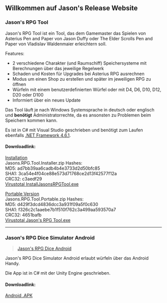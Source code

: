 ## Willkommen auf Jason's Release Website

### Jason's RPG Tool
<blockquote class="imgur-embed-pub" lang="en" data-id="a/r2M2RQb"><a href="//imgur.com/r2M2RQb"></a></blockquote><script async src="//s.imgur.com/min/embed.js" charset="utf-8"></script>

Jason's RPG Tool ist ein Tool, das dem Gamemaster das Spielen von Asterius Pen and Paper von Jason Duffy oder The Elder Scrolls Pen and Paper von Vladislav Waldenmaier erleichtern soll.

Features:
- 2 verschiedene Charakter (und Raumschiff) Speichersysteme mit Berechnungen über das jeweilige Regelwerk
- Schaden und Kosten für Upgrades bei Asterius RPG ausrechnen
- Modus um einen Shop zu erstellen und später im jeweiligen RPG zu öffnen
- Würfeln mit einem benutzerdefinierten Würfel oder mit D4, D6, D10, D12, D20 oder D100
- Informiert über ein neues Update

Das Tool läuft je nach Windows Systemsprache in deutsch oder englisch und **benötigt** Administratorrechte, da es ansonsten zu Problemen beim Speichern kommen kann.

Es ist in C# mit Visual Studio geschrieben und benötigt zum Laufen ebenfalls [.NET Framework 4.6.1](https://www.microsoft.com/de-ch/download/details.aspx?id=49982).

#### Downloadlink:

[Installation](https://github.com/Jason360x/jason360x.github.io/releases/download/v1.0.0/Jasons.RPG.Tool.Installer.zip)
<br> Jasons.RPG.Tool.Installer.zip Hashes:
<br> MD5: ad7bb39aa6cadb4b4e3733d2d50bfc85
<br> SHA1: 3ca54e4f04ce88e573d71768ce2d13f42577f12a
<br> CRC32: c3aedf29
<br> [Virustotal InstallJasonsRPGTool.exe](https://www.virustotal.com/gui/file-analysis/MDZiNTQ1MGMyYWM5ZDFjYjhkMzY5Nzc2OWJlODgxODM6MTU1MzY5Nzc4Mg==)

[Portable Version](https://github.com/Jason360x/jason360x.github.io/releases/download/v1.0.0/Jasons.RPG.Tool.Portable.zip)
<br> Jasons.RPG.Tool.Portable.zip Hashes:
<br> MD5: d429f3dcd4836dcc3a931f09a5f0c630
<br> SHA1: f326c2c1aaebe7b1f510f762c3a499aa593570a7
<br> CRC32: 4651bafb
<br> [Virustotal Jason's RPG Tool.exe](https://www.virustotal.com/gui/file-analysis/ZDZmOWM3OGYxODc5ZGEyMWJhM2ExMWJiYzI4MjY5ZTA6MTU1MzY5NzgzNg==/)


----

### Jason's RPG Dice Simulator Android
<blockquote class="imgur-embed-pub" lang="en" data-id="a/f2bGIbh"><a href="//imgur.com/f2bGIbh">Jason&#39;s RPG Dice Android</a></blockquote><script async src="//s.imgur.com/min/embed.js" charset="utf-8"></script>

Jason's RPG Dice Simulator Android erlaubt würfeln über das Android Handy.

Die App ist in C# mit der Unity Engine geschrieben.

#### Downloadlink:

[Android .APK](https://github.com/Jason360x/jason360x.github.io/releases/download/v1.0/JasonsRPGDiceAndroid.7z)